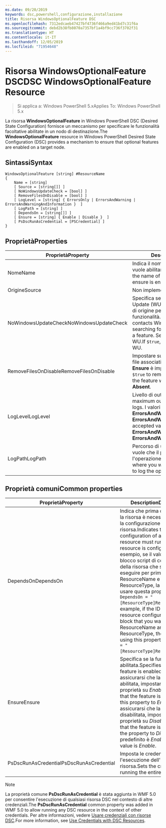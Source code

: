 ```yaml
---
ms.date: 09/20/2019
keywords: dsc,powershell,configurazione,installazione
title: Risorsa WindowsOptionalFeature DSC
ms.openlocfilehash: 7312edcaeb47427bf4736f466a9ed41bd7c31f6a
ms.sourcegitcommit: debd2b38fb8070a7357bf1a4bf9cc736f3702f31
ms.translationtype: HT
ms.contentlocale: it-IT
ms.lasthandoff: 12/05/2019
ms.locfileid: "71954648"
---
```

# <a name="dsc-windowsoptionalfeature-resource"></a><span data-ttu-id="2b27b-103">Risorsa WindowsOptionalFeature DSC</span><span class="sxs-lookup"><span data-stu-id="2b27b-103">DSC WindowsOptionalFeature Resource</span></span>

> <span data-ttu-id="2b27b-104">Si applica a: Windows PowerShell 5.x</span><span class="sxs-lookup"><span data-stu-id="2b27b-104">Applies To: Windows PowerShell 5.x</span></span>

<span data-ttu-id="2b27b-105">La risorsa **WindowsOptionalFeature** in Windows PowerShell DSC (Desired State Configuration) fornisce un meccanismo per specificare le funzionalità facoltative abilitate in un nodo di destinazione.</span><span class="sxs-lookup"><span data-stu-id="2b27b-105">The **WindowsOptionalFeature** resource in Windows PowerShell Desired State Configuration (DSC) provides a mechanism to ensure that optional features are enabled on a target node.</span></span>

## <a name="syntax"></a><span data-ttu-id="2b27b-106">Sintassi</span><span class="sxs-lookup"><span data-stu-id="2b27b-106">Syntax</span></span>

```Syntax
WindowsOptionalFeature [string] #ResourceName
{
    Name = [string]
    [ Source = [string[]] ]
    [ NoWindowsUpdateCheck = [bool] ]
    [ RemoveFilesOnDisable = [bool] ]
    [ LogLevel = [string] { ErrorsOnly | ErrorsAndWarning | ErrorsAndWarningAndInformation }  ]
    [ LogPath = [string] ]
    [ DependsOn = [string[]] ]
    [ Ensure = [string] { Enable | Disable }  ]
    [ PsDscRunAsCredential = [PSCredential] ]
}
```

## <a name="properties"></a><span data-ttu-id="2b27b-107">Proprietà</span><span class="sxs-lookup"><span data-stu-id="2b27b-107">Properties</span></span>

|<span data-ttu-id="2b27b-108">Proprietà</span><span class="sxs-lookup"><span data-stu-id="2b27b-108">Property</span></span> |<span data-ttu-id="2b27b-109">Description</span><span class="sxs-lookup"><span data-stu-id="2b27b-109">Description</span></span> |
|---|---|
|<span data-ttu-id="2b27b-110">Nome</span><span class="sxs-lookup"><span data-stu-id="2b27b-110">Name</span></span> |<span data-ttu-id="2b27b-111">Indica il nome della funzionalità che si vuole abilitare o disabilitare.</span><span class="sxs-lookup"><span data-stu-id="2b27b-111">Indicates the name of the feature that you want to ensure is enabled or disabled.</span></span> |
|<span data-ttu-id="2b27b-112">Origine</span><span class="sxs-lookup"><span data-stu-id="2b27b-112">Source</span></span> |<span data-ttu-id="2b27b-113">Non implementata.</span><span class="sxs-lookup"><span data-stu-id="2b27b-113">Not implemented.</span></span> |
|<span data-ttu-id="2b27b-114">NoWindowsUpdateCheck</span><span class="sxs-lookup"><span data-stu-id="2b27b-114">NoWindowsUpdateCheck</span></span> |<span data-ttu-id="2b27b-115">Specifica se DISM contatta Windows Update (WU) durante la ricerca dei file di origine per abilitare una funzionalità.</span><span class="sxs-lookup"><span data-stu-id="2b27b-115">Specifies whether DISM contacts Windows Update (WU) when searching for the source files to enable a feature.</span></span> <span data-ttu-id="2b27b-116">Se `$true`, DISM non contatta WU.</span><span class="sxs-lookup"><span data-stu-id="2b27b-116">If `$true`, DISM does not contact WU.</span></span> |
|<span data-ttu-id="2b27b-117">RemoveFilesOnDisable</span><span class="sxs-lookup"><span data-stu-id="2b27b-117">RemoveFilesOnDisable</span></span> |<span data-ttu-id="2b27b-118">Impostare su `$true` per rimuovere tutti i file associati alla funzionalità quando **Ensure** è impostata su **Absent**.</span><span class="sxs-lookup"><span data-stu-id="2b27b-118">Set to `$true` to remove all files associated with the feature when **Ensure** is set to **Absent**.</span></span> |
|<span data-ttu-id="2b27b-119">LogLevel</span><span class="sxs-lookup"><span data-stu-id="2b27b-119">LogLevel</span></span> |<span data-ttu-id="2b27b-120">Livello di output massimo per i log.</span><span class="sxs-lookup"><span data-stu-id="2b27b-120">The maximum output level shown in the logs.</span></span> <span data-ttu-id="2b27b-121">I valori accettati sono: **ErrorsOnly**, **ErrorsAndWarning** e **ErrorsAndWarningAndInformation**.</span><span class="sxs-lookup"><span data-stu-id="2b27b-121">The accepted values are: **ErrorsOnly**, **ErrorsAndWarning**, and **ErrorsAndWarningAndInformation**.</span></span> |
|<span data-ttu-id="2b27b-122">LogPath</span><span class="sxs-lookup"><span data-stu-id="2b27b-122">LogPath</span></span> |<span data-ttu-id="2b27b-123">Percorso di un file di registro in cui si vuole che il provider di risorse registri l'operazione.</span><span class="sxs-lookup"><span data-stu-id="2b27b-123">The path to a log file where you want the resource provider to log the operation.</span></span> |

## <a name="common-properties"></a><span data-ttu-id="2b27b-124">Proprietà comuni</span><span class="sxs-lookup"><span data-stu-id="2b27b-124">Common properties</span></span>

|<span data-ttu-id="2b27b-125">Proprietà</span><span class="sxs-lookup"><span data-stu-id="2b27b-125">Property</span></span> |<span data-ttu-id="2b27b-126">Description</span><span class="sxs-lookup"><span data-stu-id="2b27b-126">Description</span></span> |
|---|---|
|<span data-ttu-id="2b27b-127">DependsOn</span><span class="sxs-lookup"><span data-stu-id="2b27b-127">DependsOn</span></span> |<span data-ttu-id="2b27b-128">Indica che prima di configurare la risorsa è necessario eseguire la configurazione di un'altra risorsa.</span><span class="sxs-lookup"><span data-stu-id="2b27b-128">Indicates that the configuration of another resource must run before this resource is configured.</span></span> <span data-ttu-id="2b27b-129">Ad esempio, se il valore di ID del blocco script di configurazione della risorsa che si vuole eseguire per primo è ResourceName e il tipo è ResourceType, la sintassi per usare questa proprietà è `DependsOn = "[ResourceType]ResourceName"`.</span><span class="sxs-lookup"><span data-stu-id="2b27b-129">For example, if the ID of the resource configuration script block that you want to run first is ResourceName and its type is ResourceType, the syntax for using this property is `DependsOn = "[ResourceType]ResourceName"`.</span></span> |
|<span data-ttu-id="2b27b-130">Ensure</span><span class="sxs-lookup"><span data-stu-id="2b27b-130">Ensure</span></span> |<span data-ttu-id="2b27b-131">Specifica se la funzionalità è abilitata.</span><span class="sxs-lookup"><span data-stu-id="2b27b-131">Specifies whether the feature is enabled.</span></span> <span data-ttu-id="2b27b-132">Per assicurarsi che la funzionalità sia abilitata, impostare questa proprietà su _Enable_.</span><span class="sxs-lookup"><span data-stu-id="2b27b-132">To ensure that the feature is enabled, set this property to _Enable_.</span></span> <span data-ttu-id="2b27b-133">Per assicurarsi che la funzionalità sia disabilitata, impostare questa proprietà su _Disable_.</span><span class="sxs-lookup"><span data-stu-id="2b27b-133">To ensure that the feature is disabled, set the property to _Disable_.</span></span> <span data-ttu-id="2b27b-134">Il valore predefinito è _Enable_.</span><span class="sxs-lookup"><span data-stu-id="2b27b-134">The default value is _Enable_.</span></span> |
|<span data-ttu-id="2b27b-135">PsDscRunAsCredential</span><span class="sxs-lookup"><span data-stu-id="2b27b-135">PsDscRunAsCredential</span></span> |<span data-ttu-id="2b27b-136">Imposta le credenziali per l'esecuzione dell'intera risorsa.</span><span class="sxs-lookup"><span data-stu-id="2b27b-136">Sets the credential for running the entire resource as.</span></span> |

> [!NOTE]
> <span data-ttu-id="2b27b-137">La proprietà comune **PsDscRunAsCredential** è stata aggiunta in WMF 5.0 per consentire l'esecuzione di qualsiasi risorsa DSC nel contesto di altre credenziali.</span><span class="sxs-lookup"><span data-stu-id="2b27b-137">The **PsDscRunAsCredential** common property was added in WMF 5.0 to allow running any DSC resource in the context of other credentials.</span></span> <span data-ttu-id="2b27b-138">Per altre informazioni, vedere [Usare credenziali con risorse DSC](../../../configurations/runasuser.md).</span><span class="sxs-lookup"><span data-stu-id="2b27b-138">For more information, see [Use Credentials with DSC Resources](../../../configurations/runasuser.md).</span></span>